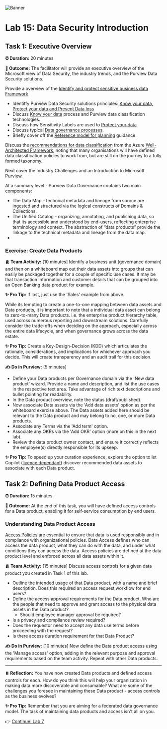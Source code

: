 ![Banner](./assets/banner.png)

# Lab 15: Data Security Introduction

## Task 1: Executive Overview

**⏰ Duration:** 20 minutes

**🎯 Outcome:** The facilitator will provide an executive overview of the Microsoft view of Data Security, the industry trends, and the Purview Data Security solutions.

Provide a overview of the [Identify and protect sensitive business data Framework](https://learn.microsoft.com/en-us/security/zero-trust/adopt/identify-protect-sensitive-business-data)

- Identitfy Purview Data Security solutions principles: [Know your data, Protect your data and Prevent Data loss](https://learn.microsoft.com/en-us/purview/information-protection)
- Discuss [Know your data](https://learn.microsoft.com/en-us/training/modules/m365-compliance-information-governance/know-your-data) process and Purview data classification technologies.
- Discuss how Sensitivity Labels are used to [Protect your data](https://learn.microsoft.com/en-us/training/modules/m365-compliance-information-governance/protect-your-data).
- Discuss typical [Data governance processes](https://learn.microsoft.com/azure/cloud-adoption-framework/scenarios/cloud-scale-analytics/govern-components).
- Briefly cover off the [Reference model for planning](https://learn.microsoft.com/purview/data-catalog-get-started?view=o365-worldwide#reference-model-for-planning) guidance.

Discuss the [recommendations for data classification](https://learn.microsoft.com/azure/well-architected/security/data-classification) from the Azure [Well-Architected Framework](https://learn.microsoft.com/azure/well-architected/), noting that many organisations will have defined data classification policies to work from, but are still on the journey to a fully formed taxonomy.

Next cover the Industry Challenges and an Introduction to Microsoft Purview.

At a summary level - Purview Data Governance contains two main components:

- The Data Map – technical metadata and lineage from source are ingested and structured via the logical constructs of Domains & Collections.
- The Unified Catalog - organizing, annotating, and publishing data, so that its accessible and understood by end-users, reflecting enterprise terminology and context. The abstraction of “data products” provide the linkage to the technical metadata and lineage from the data map.
- 

### Exercise: Create Data Products

**🫂 Team Activity:** [10 minutes] Identify a business unit (governance domain) and then on a whiteboard map out their data assets into groups that can easily be packaged together for a couple of specific use cases. It may be that transaction information and customer details that can be grouped into an Open Banking data product for example.

**✨ Pro Tip:** If lost, just use the 'Sales' example from above.

While its tempting to create a one-to-one mapping between data assets and Data products, it is important to note that a individual data asset can belong to zero-to-many Data products. i.e. the enterprise product hierarchy table, used across numerous reporting and downstream solutions. Carefully consider the trade-offs when deciding on the approach, especially across the entire data lifecycle, and when governance grows across the data estate.

**✨ Pro Tip:** Create a Key-Design-Decision (KDD) which articulates the rationale, considerations, and implications for whichever approach you decide. This will create transparency and an audit trail for this decision.

**✍️ Do in Purview:** [5 minutes]

- Define your Data products per Governance domain via the 'New data product' wizard. Provide a name and description, and list the use cases in the respective text area. Take advantage of rich text descriptions and bullet pointing for readability.
- In the Data product overview, note the status (draft/published).
- Now associate Data assets via the 'Add data assets' option as per the whiteboard exercise above. The Data assets added here should be relevant to the Data product and may belong to no, one, or more Data products.
- Associate any Terms via the 'Add term' option.
- Associate any OKRs via the 'Add OKR' option (more on this in the next lab).
- Review the data product owner contact, and ensure it correctly reflects the employee(s) directly responsible for its upkeep.

**✨ Pro Tip:** To speed up your curation experience, explore the option to let Copilot ([licence dependant](https://learn.microsoft.com/purview/copilot-in-purview-overview)) discover recommended data assets to associate with each Data product.

## Task 2: Defining Data Product Access

**⏰ Duration:** 15 minutes

**🎯 Outcome:** At the end of this task, you will have defined access controls for a Data product, enabling it for self-service consumption by end users.

### Understanding Data Product Access

[Access Policies](https://learn.microsoft.com/purview/how-to-manage-data-catalog-access-policies) are essential to ensure that data is used responsibly and in compliance with organizational policies. Data Access defines who can access the data product, what they can do with the data, and under what conditions they can access the data. Access policies are defined at the data product level and enforced across all data assets within it.

**🫂 Team Activity:** [15 minutes] Discuss access controls for a given data product you created in Task 1 of this lab.

- Outline the intended usage of that Data product, with a name and brief description. Does this required an access request workflow for end users?
- Define the access approval requirements for the Data product. Who are the people that need to approve and grant access to the physical data assets in the Data product?
  - Should employee manager approval be required?
- Is a privacy and compliance review required?
- Does the requestor need to accept any data use terms before proceeding with the request?
- Is there access duration requirement for that Data Product?

**✍️ Do in Purview:** [10 minutes] Now define the Data product access using the 'Manage access' option, adding in the relevant purpose and approval requirements based on the team activity. Repeat with other Data products.

---

**⏸️ Reflection:** You have now created Data products and defined access controls for each. How do you think this will help your organization in making data more discoverable and consumable? What are some of the challenges you foresee in maintaining these Data product - access controls as the business evolves?

**✨ Pro Tip:** Remember that you are aiming for a federated data governance model. The task of maintaining data products and access isn't all on you.

👉 [Continue: Lab 7](./Lab-07%20-%20OKRs.md)

